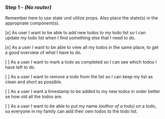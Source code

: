 ### Step 1 - _(No router)_

Remember here to use state und utilize props. Also place the state(s) in the appropriate component(s).

[x] As user I want to be able to add new todos to my todo list so I can update my todo list when I find something else that I need to do.

[x] As a user I want to be able to view all my todos in the same place, to get a good overview of what I have to do.

[ ] As a user I want to mark a todo as completed so I can see which todos I have left to do.

[ ] As a user I want to remove a todo from the list so I can keep my list as clean and short as possible.

[ ] As a user I want a timestamp to be added to my new todos in order better se how old all the todos are.

[ ] As a user I want to be able to put my name _(author of a todo)_ on a todo, so everyone in my family can add their own todos to the todo list.
